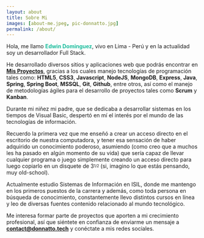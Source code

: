```yaml
---
layout: about
title: Sobre Mi
images: [about-me.jpeg, pic-donnatto.jpg]
permalink: /about/
---
```


Hola, me llamo <span style="color:#1ABC9C">**Edwin Dominguez**</span>, vivo en Lima - Perú y en la actualidad soy un desarrollador Full Stack.

He desarrollado diversos sitios y aplicaciones web que podrás encontrar en <a target="_blank" href="https://blog.donnatto.me/projects">**Mis Proyectos**</a>, gracias a los cuales manejo tecnologías de programación tales como: **HTML5**, **CSS3**, **Javascript**, **NodeJS**, **MongoDB**, **Express**, **Java**, **Spring**, **Spring Boot**, **MSSQL**, **Git**, **Github**, entre otros, así como el manejo de metodologías ágiles para el desarrollo de proyectos tales como **Scrum** y **Kanban**.

 Durante mi niñez mi padre, que se dedicaba a desarrollar sistemas en los tiempos de Visual Basic, despertó en mí el interés por el mundo de las tecnologías de información.

Recuerdo la primera vez que me enseñó a crear un acceso directo en el escritorio de nuestra computadora, y tener esa sensación de haber adquirido un conocimiento poderoso, asumiendo (como creo que a muchos les ha pasado en algún momento de su vida) que sería capaz de llevar cualquier programa o juego simplemente creando un acceso directo para luego copiarlo en un disquete de 3<sup><sub>1/2</sub></sup> (si, imagino lo que estás pensando, muy old-school).

Actualmente estudio Sistemas de Información en ISIL, donde me mantengo en los primeros puestos de la carrera y además, como toda persona en búsqueda de conocimiento, constantemente llevo distintos cursos en línea y leo de diversas fuentes contenido relacionado al mundo tecnológico.

Me interesa formar parte de proyectos que aporten a mi crecimiento profesional, así que siéntete en confianza de enviarme un mensaje a <a href="mailto:contact@donnatto.tech" target="_blank">**contact@donnatto.tech**</a> y conéctate a mis redes sociales.
